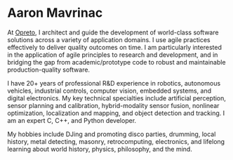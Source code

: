 # Aaron Mavrinac

At [Opreto](https://github.com/opreto), I architect and guide the development of world-class software solutions across a variety of application domains. I use agile practices effectively to deliver quality outcomes on time. I am particularly interested in the application of agile principles to research and development, and in bridging the gap from academic/prototype code to robust and maintainable production-quality software.

I have 20+ years of professional R&D experience in robotics, autonomous vehicles, industrial controls, computer vision, embedded systems, and digital electronics. My key technical specialties include artificial perception, sensor planning and calibration, hybrid-modality sensor fusion, nonlinear optimization, localization and mapping, and object detection and tracking. I am an expert C, C++, and Python developer.

My hobbies include DJing and promoting disco parties, drumming, local history, metal detecting, masonry, retrocomputing, electronics, and lifelong learning about world history, physics, philosophy, and the mind.
